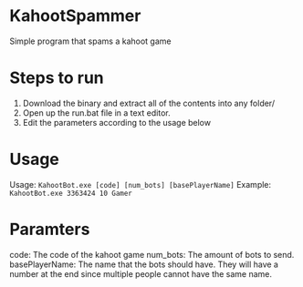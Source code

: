 # KahootSpammer
Simple program that spams a kahoot game

# Steps to run
1) Download the binary and extract all of the contents into any folder/
2) Open up the run.bat file in a text editor.
3) Edit the parameters according to the usage below

# Usage
Usage: `KahootBot.exe [code] [num_bots] [basePlayerName]`
Example: `KahootBot.exe 3363424 10 Gamer`

# Paramters
code: The code of the kahoot game
num_bots: The amount of bots to send.
basePlayerName: The name that the bots should have. They will have a number at the end since multiple people cannot have the same name. 
